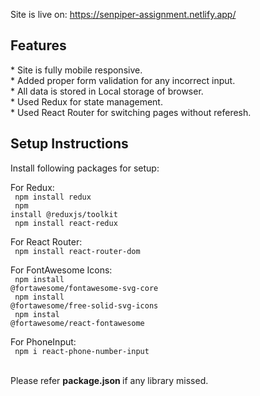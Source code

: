 
Site is live on:  https://senpiper-assignment.netlify.app/

<h2> Features </h2>
* Site is fully mobile responsive. <br>
* Added proper form validation for any incorrect input.<br>
* All data is stored in Local storage of browser.<br>
* Used Redux for state management.<br>
* Used React Router for switching pages without referesh. <br>


<h2>Setup Instructions</h2>

Install following packages for setup: 


For Redux:
<br>
<code>
  npm install redux
</code>
<br>
<code>
  npm install @reduxjs/toolkit
</code>
<br>
<code> npm install react-redux </code>


For React Router: 
<br>
<code> npm install react-router-dom </code>


For FontAwesome Icons:
<br>
<code>
 npm install @fortawesome/fontawesome-svg-core
</code>
<br>
<code>
 npm install @fortawesome/free-solid-svg-icons
</code>
<br>
<code> npm instal @fortawesome/react-fontawesome </code>

For PhoneInput: 
<br>
<code>
  npm i react-phone-number-input
</code>
  
  
  <br>
  Please refer <strong>package.json </strong>if any library missed.


